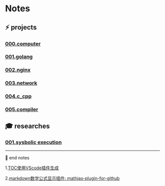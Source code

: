 # Notes

## :zap: projects

### [000.computer](/projects/000.computer.md)

### [001.golang](/projects/001.golang.md)

### [002.nginx](/projects/002.nginx.md)

### [003.network](/projects/003.network.md)

### [004.c_cpp](/projects/004.c_cpp.md)

### [005.compiler](/projects/005.compiler.md)

## :mortar_board: researches

### [001.sysbolic execution](/researches/001.symbolic_execution.md)


---
:pencil: end notes

1.[TOC使用VScode插件生成](https://marketplace.visualstudio.com/items?itemName=yzhang.markdown-all-in-one)

2.[markdown数学公式显示插件: mathjax-plugin-for-github](https://chrome.google.com/webstore/detail/mathjax-plugin-for-github/ioemnmodlmafdkllaclgeombjnmnbima)